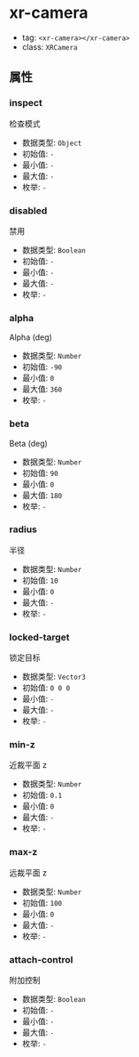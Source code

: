 
# xr-camera

- tag: `<xr-camera></xr-camera>`
- class: `XRCamera`

## 属性


### inspect

检查模式

- 数据类型: `Object`
- 初始值: `-`
- 最小值: `-`
- 最大值: `-`
- 枚举: `-`


  

### disabled

禁用

- 数据类型: `Boolean`
- 初始值: `-`
- 最小值: `-`
- 最大值: `-`
- 枚举: `-`


  

### alpha

Alpha (deg)

- 数据类型: `Number`
- 初始值: `-90`
- 最小值: `0`
- 最大值: `360`
- 枚举: `-`


  

### beta

Beta (deg)

- 数据类型: `Number`
- 初始值: `90`
- 最小值: `0`
- 最大值: `180`
- 枚举: `-`


  

### radius

半径

- 数据类型: `Number`
- 初始值: `10`
- 最小值: `0`
- 最大值: `-`
- 枚举: `-`


  

### locked-target

锁定目标

- 数据类型: `Vector3`
- 初始值: `0 0 0`
- 最小值: `-`
- 最大值: `-`
- 枚举: `-`


  

### min-z

近裁平面 z

- 数据类型: `Number`
- 初始值: `0.1`
- 最小值: `0`
- 最大值: `-`
- 枚举: `-`


  

### max-z

远裁平面 z

- 数据类型: `Number`
- 初始值: `100`
- 最小值: `0`
- 最大值: `-`
- 枚举: `-`


  

### attach-control

附加控制

- 数据类型: `Boolean`
- 初始值: `-`
- 最小值: `-`
- 最大值: `-`
- 枚举: `-`


  
